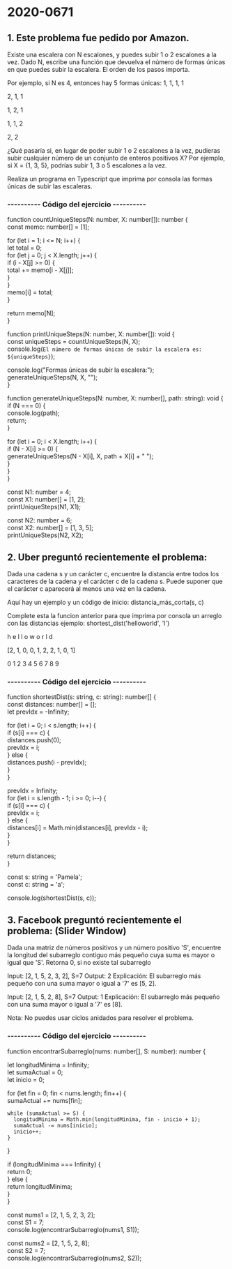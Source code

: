 # 2020-0671 

## 1. Este problema fue pedido por Amazon.
Existe una escalera con N escalones, y puedes subir 1 o 2 escalones a la vez. Dado N, escribe una función que devuelva el número de formas únicas en que puedes subir la escalera. El orden de los pasos importa.

Por ejemplo, si N es 4, entonces hay 5 formas únicas:
1, 1, 1, 1

2, 1, 1

1, 2, 1

1, 1, 2

2, 2

¿Qué pasaría si, en lugar de poder subir 1 o 2 escalones a la vez, pudieras subir cualquier número de un conjunto de enteros positivos X? Por ejemplo, si X = {1, 3, 5}, podrías subir 1, 3 o 5 escalones a la vez.

Realiza un programa en Typescript que imprima por consola las formas únicas de subir las escaleras.

### ---------- Código del ejercicio ----------

function countUniqueSteps(N: number, X: number[]): number {                                    
  const memo: number[] = [1];

  for (let i = 1; i <= N; i++) {                                                                
    let total = 0;                                                                              
    for (let j = 0; j < X.length; j++) {                                                          
      if (i - X[j] >= 0) {                                                                      
        total += memo[i - X[j]];                                                                   
        }                                                                                          
      }                                                                                      
    memo[i] = total;                                                                               
  }

  return memo[N];                                                                                  
}

function printUniqueSteps(N: number, X: number[]): void {                                      
  const uniqueSteps = countUniqueSteps(N, X);                                         
  console.log(`El número de formas únicas de subir la escalera es: ${uniqueSteps}`);

  console.log("Formas únicas de subir la escalera:");                         
  generateUniqueSteps(N, X, "");                                                                   
}

function generateUniqueSteps(N: number, X: number[], path: string): void {                        
  if (N === 0) {                                                                   
    console.log(path);                                                                        
    return;                                                                                        
}

  for (let i = 0; i < X.length; i++) {                                                            
    if (N - X[i] >= 0) {                                                        
      generateUniqueSteps(N - X[i], X, path + X[i] + " ");                                         
    }                                                                                              
  }                                                                                                
}

const N1: number = 4;                                                                         
const X1: number[] = [1, 2];                                                      
printUniqueSteps(N1, X1);

const N2: number = 6;                                                                          
const X2: number[] = [1, 3, 5];                                                  
printUniqueSteps(N2, X2);




## 2. Uber preguntó recientemente el problema:
Dada una cadena s y un carácter c, encuentre la distancia entre todos los caracteres de la cadena y el carácter c de la cadena s. Puede suponer que el carácter c aparecerá al menos una vez en la cadena.

Aquí hay un ejemplo y un código de inicio:
distancia_más_corta(s, c)

Complete esta la funcion anterior para que imprima por consola un arreglo con las distancias ejemplo:
shortest_dist('helloworld', 'l')

h e l l o w o r l d

[2, 1, 0, 0, 1, 2, 2, 1, 0, 1]

0 1 2 3 4 5 6 7 8 9

### ---------- Código del ejercicio ----------

function shortestDist(s: string, c: string): number[] {                                                                                                                
  const distances: number[] = [];                                                                                                                                          
  let prevIdx = -Infinity;

  for (let i = 0; i < s.length; i++) {                                                           
    if (s[i] === c) {                                                                        
      distances.push(0);                                                                    
      prevIdx = i;                                                                                
      } else {                                                                        
      distances.push(i - prevIdx);                                                                
      }                                                                                            
}

  prevIdx = Infinity;                                                                            
  for (let i = s.length - 1; i >= 0; i--) {                                                      
  if (s[i] === c) {                                                                          
    prevIdx = i;                                                                                  
  } else {                                                                              
    distances[i] = Math.min(distances[i], prevIdx - i);                                            
  }                                                                                                
}

  return distances;                                                                                
}

const s: string = 'Pamela';                                                                    
const c: string = 'a';

console.log(shortestDist(s, c)); 




## 3. Facebook preguntó recientemente el problema: (Slider Window)
Dada una matriz de números positivos y un número positivo 'S', encuentre la longitud del subarreglo contiguo más pequeño cuya suma es mayor o igual que 'S'. Retorna 0, si no existe tal subarreglo

Input: [2, 1, 5, 2, 3, 2], S=7
Output: 2
Explicación: El subarreglo más pequeño con una suma mayor o igual a '7' es [5, 2].

Input: [2, 1, 5, 2, 8], S=7
Output: 1
Explicación: El subarreglo más pequeño con una suma mayor o igual a '7' es [8].

Nota: No puedes usar ciclos anidados para resolver el problema.

### ---------- Código del ejercicio ----------

function encontrarSubarreglo(nums: number[], S: number): number {
  
  let longitudMinima = Infinity;                                                                                                                                        
  let sumaActual = 0;                                                                                                                                                     
  let inicio = 0;

  for (let fin = 0; fin < nums.length; fin++) {                                              
    sumaActual += nums[fin];

    while (sumaActual >= S) {
      longitudMinima = Math.min(longitudMinima, fin - inicio + 1); 
      sumaActual -= nums[inicio]; 
      inicio++; 
    }
  }

  if (longitudMinima === Infinity) {                                                         
  return 0;                                                                                   
  } else {                                                                                   
  return longitudMinima;                                                                           
  }                                                                                                
}

const nums1 = [2, 1, 5, 2, 3, 2];                                                                
const S1 = 7;                                                                                    
console.log(encontrarSubarreglo(nums1, S1));


const nums2 = [2, 1, 5, 2, 8];                                                                     
const S2 = 7;                                                            
console.log(encontrarSubarreglo(nums2, S2)); 
